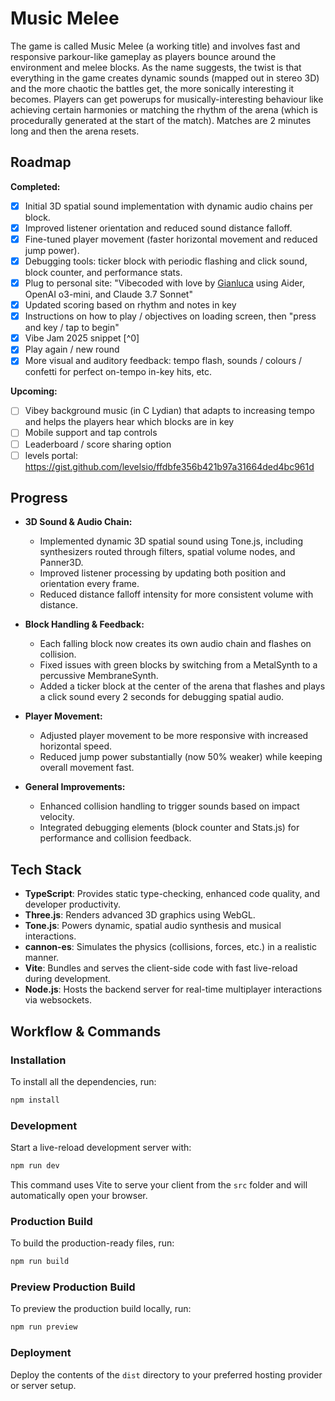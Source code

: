 # Music Melee

The game is called Music Melee (a working title) and involves fast and responsive parkour-like gameplay as players bounce around the environment and melee blocks. As the name suggests, the twist is that everything in the game creates dynamic sounds (mapped out in stereo 3D) and the more chaotic the battles get, the more sonically interesting it becomes. Players can get powerups for musically-interesting behaviour like achieving certain harmonies or matching the rhythm of the arena (which is procedurally generated at the start of the match). Matches are 2 minutes long and then the arena resets.

## Roadmap

**Completed:**

- [x] Initial 3D spatial sound implementation with dynamic audio chains per block.
- [x] Improved listener orientation and reduced sound distance falloff.
- [x] Fine-tuned player movement (faster horizontal movement and reduced jump power).
- [x] Debugging tools: ticker block with periodic flashing and click sound, block counter, and performance stats.
- [x] Plug to personal site: "Vibecoded with love by [Gianluca](https://gianluca.ai) using Aider, OpenAI o3-mini, and Claude 3.7 Sonnet"
- [x] Updated scoring based on rhythm and notes in key
- [x] Instructions on how to play / objectives on loading screen, then "press and key / tap to begin"
- [x] Vibe Jam 2025 snippet [^0]
- [x] Play again / new round
- [x] More visual and auditory feedback: tempo flash, sounds / colours / confetti for perfect on-tempo in-key hits, etc.

**Upcoming:**

- [ ] Vibey background music (in C Lydian) that adapts to increasing tempo and helps the players hear which blocks are in key
- [ ] Mobile support and tap controls
- [ ] Leaderboard / score sharing option
- [ ] levels portal: https://gist.github.com/levelsio/ffdbfe356b421b97a31664ded4bc961d

## Progress

- **3D Sound & Audio Chain:**

  - Implemented dynamic 3D spatial sound using Tone.js, including synthesizers routed through filters, spatial volume nodes, and Panner3D.
  - Improved listener processing by updating both position and orientation every frame.
  - Reduced distance falloff intensity for more consistent volume with distance.

- **Block Handling & Feedback:**

  - Each falling block now creates its own audio chain and flashes on collision.
  - Fixed issues with green blocks by switching from a MetalSynth to a percussive MembraneSynth.
  - Added a ticker block at the center of the arena that flashes and plays a click sound every 2 seconds for debugging spatial audio.

- **Player Movement:**

  - Adjusted player movement to be more responsive with increased horizontal speed.
  - Reduced jump power substantially (now 50% weaker) while keeping overall movement fast.

- **General Improvements:**
  - Enhanced collision handling to trigger sounds based on impact velocity.
  - Integrated debugging elements (block counter and Stats.js) for performance and collision feedback.

## Tech Stack

- **TypeScript**: Provides static type-checking, enhanced code quality, and developer productivity.
- **Three.js**: Renders advanced 3D graphics using WebGL.
- **Tone.js**: Powers dynamic, spatial audio synthesis and musical interactions.
- **cannon-es**: Simulates the physics (collisions, forces, etc.) in a realistic manner.
- **Vite**: Bundles and serves the client-side code with fast live-reload during development.
- **Node.js**: Hosts the backend server for real-time multiplayer interactions via websockets.

## Workflow & Commands

### Installation

To install all the dependencies, run:

```bash
npm install
```

### Development

Start a live-reload development server with:

```bash
npm run dev
```

This command uses Vite to serve your client from the `src` folder and will automatically open your browser.

### Production Build

To build the production-ready files, run:

```bash
npm run build
```

### Preview Production Build

To preview the production build locally, run:

```bash
npm run preview
```

### Deployment

Deploy the contents of the `dist` directory to your preferred hosting provider or server setup.
